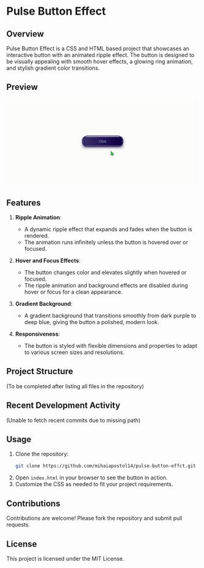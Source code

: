 # Pulse Button Effect

## Overview
Pulse Button Effect is a CSS and HTML based project that showcases an interactive button with an animated ripple effect. The button is designed to be visually appealing with smooth hover effects, a glowing ring animation, and stylish gradient color transitions.

## Preview
![Animated Button with Ripple Effect Preview](https://github.com/mihaiapostol14/pulse-button-effct/blob/5d9686d23083ad849016825d28344c457121ad64/assets/preview.gif)

## Features
1. **Ripple Animation**:
   - A dynamic ripple effect that expands and fades when the button is rendered.
   - The animation runs infinitely unless the button is hovered over or focused.

2. **Hover and Focus Effects**:
   - The button changes color and elevates slightly when hovered or focused.
   - The ripple animation and background effects are disabled during hover or focus for a clean appearance.

3. **Gradient Background**:
   - A gradient background that transitions smoothly from dark purple to deep blue, giving the button a polished, modern look.

4. **Responsiveness**:
   - The button is styled with flexible dimensions and properties to adapt to various screen sizes and resolutions.

## Project Structure
(To be completed after listing all files in the repository)

## Recent Development Activity
(Unable to fetch recent commits due to missing path)

## Usage
1. Clone the repository:
   ```bash
   git clone https://github.com/mihaiapostol14/pulse-button-effct.git
   ```
2. Open `index.html` in your browser to see the button in action.
3. Customize the CSS as needed to fit your project requirements.

## Contributions
Contributions are welcome! Please fork the repository and submit pull requests.

## License
This project is licensed under the MIT License.